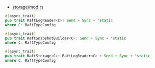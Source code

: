 

* [storage/mod.rs](https://github.com/datafuselabs/openraft/blob/main/openraft/src/storage/mod.rs)

```rust
#[async_trait]
pub trait RaftLogReader<C>: Send + Sync + 'static
where C: RaftTypeConfig

#[async_trait]
pub trait RaftSnapshotBuilder<C>: Send + Sync + 'static
where C: RaftTypeConfig

#[async_trait]
pub trait RaftStorage<C>: RaftLogReader<C> + Send + Sync + 'static
where C: RaftTypeConfig
```
